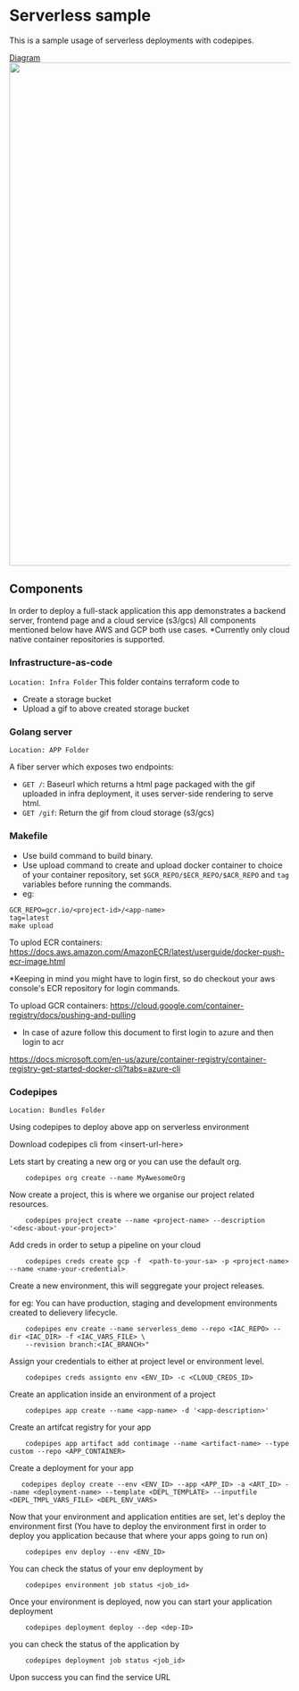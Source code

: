 # Serverless sample

This is a sample usage of serverless deployments with codepipes.


[Diagram](./overview.png) <img src="./overview.png" width="900">

## Components
In order to deploy a full-stack application this app demonstrates a backend server, frontend page and a cloud service (s3/gcs)
All components mentioned below have AWS and GCP both use cases.
*Currently only cloud native container repositories is supported.

### Infrastructure-as-code 
`Location: Infra Folder`
This folder contains terraform code to 
- Create a storage bucket
- Upload a gif to above created storage bucket

### Golang server
`Location: APP Folder`

A fiber server which exposes two endpoints:
- `GET /`: Baseurl which returns a html page packaged with the gif uploaded in infra deployment, it uses server-side rendering to serve html.
- `GET /gif`: Return the gif from cloud storage (s3/gcs)

### Makefile 
* Use build command to build binary.
* Use upload command to create and upload docker container to choice of your container repository, set `$GCR_REPO/$ECR_REPO/$ACR_REPO` and `tag` variables before running the commands.
* eg:
```
GCR_REPO=gcr.io/<project-id>/<app-name>
tag=latest
make upload
```

To uplod ECR containers: https://docs.aws.amazon.com/AmazonECR/latest/userguide/docker-push-ecr-image.html

*Keeping in mind you might have to login first, so do checkout your aws console's ECR repository for login commands.

To upload GCR containers: https://cloud.google.com/container-registry/docs/pushing-and-pulling

* In case of azure follow this document to first login to azure and then login to acr

https://docs.microsoft.com/en-us/azure/container-registry/container-registry-get-started-docker-cli?tabs=azure-cli

### Codepipes
`Location: Bundles Folder`

Using codepipes to deploy above app on serverless environment

Download codepipes cli from  \<insert-url-here>


Lets start by creating a new org or you can use the default org.
```
    codepipes org create --name MyAwesomeOrg
```

Now create a project, this is where we organise our project related resources.

```
    codepipes project create --name <project-name> --description '<desc-about-your-project>'
```

Add creds in order to setup a pipeline on your cloud

```
    codepipes creds create gcp -f  <path-to-your-sa> -p <project-name> --name <name-your-credential>
```
Create a new environment, this will seggregate your project releases.

for eg: You can have production, staging and development environments created to delievery lifecycle.
```
    codepipes env create --name serverless_demo --repo <IAC_REPO> --dir <IAC_DIR> -f <IAC_VARS_FILE> \
    --revision branch:<IAC_BRANCH>" 

```

Assign your credentials to either at project level or environment level.

```
    codepipes creds assignto env <ENV_ID> -c <CLOUD_CREDS_ID>
```

Create an application inside an environment of a project
```
    codepipes app create --name <app-name> -d '<app-description>'
```

Create an artifcat registry for your app
```
    codepipes app artifact add contimage --name <artifact-name> --type custom --repo <APP_CONTAINER>
```

Create a deployment for your app
```
   codepipes deploy create --env <ENV_ID> --app <APP_ID> -a <ART_ID> --name <deployment-name> --template <DEPL_TEMPLATE> --inputfile <DEPL_TMPL_VARS_FILE> <DEPL_ENV_VARS>
```

Now that your environment and application entities are set, let's deploy the environment first (You have to deploy the environment first in order to deploy you application because that where your apps going to run on)

```
    codepipes env deploy --env <ENV_ID>
```
You can check the status of your env deployment by
```
    codepipes environment job status <job_id> 
```
Once your environment is deployed, now you can start your application deployment

```
    codepipes deployment deploy --dep <dep-ID>
```

you can check the status of the application by
```
    codepipes deployment job status <job_id> 
```
Upon success you can find the service URL
